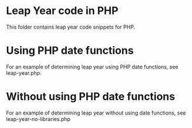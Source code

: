 # Leap Year code in PHP

This folder contains leap year code snippets for PHP.

# Using PHP date functions

For an example of determining leap year using PHP date functions, see leap-year.php.

# Without using PHP date functions

For an example of determining leap year without using date functions, see leap-year-no-libraries.php
